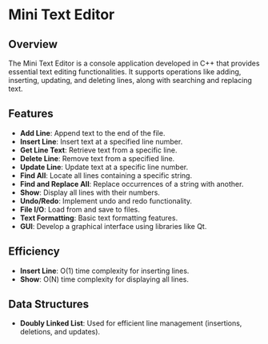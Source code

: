 # Mini Text Editor

## Overview

The Mini Text Editor is a console application developed in C++ that provides essential text editing functionalities.
It supports operations like adding, inserting, updating, and deleting lines, along with searching and replacing text.

## Features

- **Add Line**: Append text to the end of the file.
- **Insert Line**: Insert text at a specified line number.
- **Get Line Text**: Retrieve text from a specific line.
- **Delete Line**: Remove text from a specified line.
- **Update Line**: Update text at a specific line number.
- **Find All**: Locate all lines containing a specific string.
- **Find and Replace All**: Replace occurrences of a string with another.
- **Show**: Display all lines with their numbers.
- **Undo/Redo**: Implement undo and redo functionality.
- **File I/O**: Load from and save to files.
- **Text Formatting**: Basic text formatting features.
- **GUI**: Develop a graphical interface using libraries like Qt.

## Efficiency

- **Insert Line**: O(1) time complexity for inserting lines.
- **Show**: O(N) time complexity for displaying all lines.

## Data Structures

- **Doubly Linked List**: Used for efficient line management (insertions, deletions, and updates).


